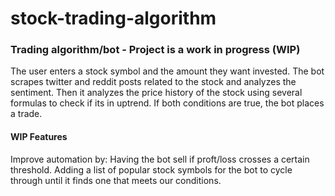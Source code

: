 # stock-trading-algorithm
### Trading algorithm/bot - Project is a work in progress (WIP)
The user enters a stock symbol and the amount they want invested.
The bot scrapes twitter and reddit posts related to the stock and analyzes the sentiment.
Then it analyzes the price history of the stock using several formulas to check if its in uptrend.
If both conditions are true, the bot places a trade.

#### WIP Features
Improve automation by:
Having the bot sell if proft/loss crosses a certain threshold.
Adding a list of popular stock symbols for the bot to cycle through until it finds one that meets our conditions.
